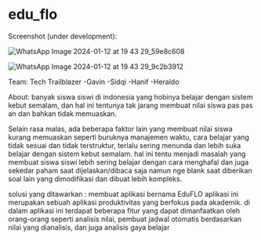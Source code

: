 # edu_flo
Screenshot (under development):

![WhatsApp Image 2024-01-12 at 19 43 29_59e8c608](https://github.com/sidqiarasyid/EduFlo/assets/80884710/95bfab31-6de9-4ec1-8eb5-d39d3b63d4ed)

![WhatsApp Image 2024-01-12 at 19 43 29_9c2b3912](https://github.com/sidqiarasyid/EduFlo/assets/80884710/a7847582-de81-4f88-9904-7710709e9853)

Team: Tech Trailblazer
-Gavin
-Sidqi
-Hanif
-Heraldo

About:
banyak siswa siswi di indonesia yang hobinya belajar dengan sistem kebut semalam, dan hal ini tentunya tak jarang membuat nilai siswa pas pas an dan bahkan tidak memuaskan. 

Selain rasa malas, ada beberapa faktor lain yang membuat nilai siswa kurang memuaskan seperti buruknya manajemen waktu, cara belajar yang tidak sesuai dan tidak terstruktur, terlalu sering menunda dan lebih suka belajar dengan sistem kebut semalam.
hal ini tentu menjadi masalah yang membuat siswa siswi lebih sering belajar dengan cara menghafal dan juga sekedar paham saat dijelaskan/dibaca saja namun nge blank saat diberikan soal lain yang dimodifikasi dan dibuat lebih kompleks.

solusi yang ditawarkan :
membuat aplikasi bernama EduFLO
aplikasi ini merupakan sebuah aplikasi produktivitas yang berfokus pada akademik. di dalam aplikasi ini terdapat beberapa fitur yang dapat dimanfaatkan oleh orang-orang seperti analisis nilai, pembuat jadwal otomatis berdasarkan nilai yang dianalisis, dan juga analisis gaya belajar
